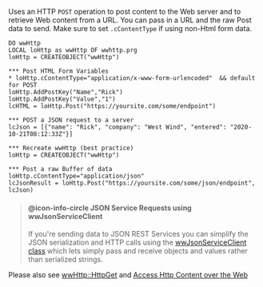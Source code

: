 ﻿Uses an HTTP `POST` operation to post content to the Web server and to retrieve Web content from a URL. You can pass in a URL and the raw Post data to send. Make sure to set  `.cContentType` if using non-Html form data.

```foxpro
DO wwHttp
LOCAL loHttp as wwHttp OF wwhttp.prg
loHttp = CREATEOBJECT("wwHttp")

*** Post HTML Form Variables
* loHttp.cContentType="application/x-www-form-urlencoded"  && default for POST
loHttp.AddPostKey("Name","Rick")
loHttp.AddPostKey("Value","1")
lcHTML = loHttp.Post("https://yoursite.com/some/endpoint")

*** POST a JSON request to a server
lcJson = [{"name": "Rick", "company": "West Wind", "entered": "2020-10-21T08:12:33Z"}]

*** Recreate wwHttp (best practice)
loHttp = CREATEOBJECT("wwHttp")

*** Post a raw Buffer of data
loHttp.cContentType="application/json"
lcJsonResult = loHttp.Post("https://yoursite.com/some/json/endpoint", lcJson)
```

> #### @icon-info-circle JSON Service Requests using wwJsonServiceClient
> If you're sending data to JSON REST Services you can simplify the JSON serialization and HTTP calls using the [wwJsonServiceClient class](VFPS://Topic/_4JF1F19ZR) which lets simply pass and receive objects and values rather than serialized strings.


Please also see [wwHttp::HttpGet](VFPS://Topic/wwHTTP%3A%3AHTTPGet) and [Access Http Content over the Web](VFPS://Topic/Access%20HTTP%20content%20over%20the%20Web)